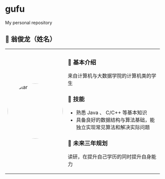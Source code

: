 # gufu
My personal repository
## 👤 翁俊龙（姓名）

<table>
<tr>
<td width="100px">
  <img src=""[C:\Users\12912\Desktop\images.jpg](https://github.com/1291275301/gufu/blob/main/assets/images.jpg)"" alt="avatar" width="180" style="border-radius: 50%;"/>
</td>
<td>

### 📝 基本介绍
来自计算机与大数据学院的计算机类的学生

### 🚀 技能
- 熟悉 Java 、 C/C++ 等基本知识
- 具备良好的数据结构与算法基础，能独立实现常见算法和解决实际问题



### 🎯 未来三年规划
读研，在提升自己学历的同时提升自身能力

</td>
</tr>
</table>
